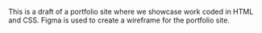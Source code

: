 This is a draft of a portfolio site where we showcase work coded in HTML and CSS. 
Figma is used to create a wireframe for the portfolio site.
